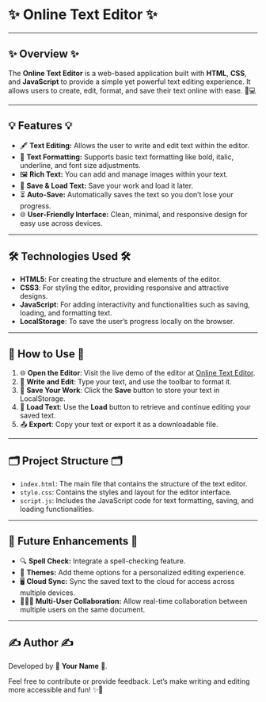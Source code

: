 # ✨ Online Text Editor ✨

---

## ✨ Overview ✨  
The **Online Text Editor** is a web-based application built with **HTML**, **CSS**, and **JavaScript** to provide a simple yet powerful text editing experience. It allows users to create, edit, format, and save their text online with ease. 📝💻

---

## 💡 Features 💡  
- 🖋️ **Text Editing:** Allows the user to write and edit text within the editor.
- 🎨 **Text Formatting:** Supports basic text formatting like bold, italic, underline, and font size adjustments.
- 🖼️ **Rich Text:** You can add and manage images within your text.
- 📑 **Save & Load Text:** Save your work and load it later.
- ⏳ **Auto-Save:** Automatically saves the text so you don’t lose your progress.
- 🌐 **User-Friendly Interface:** Clean, minimal, and responsive design for easy use across devices.

---

## 🛠️ Technologies Used 🛠️  
- **HTML5**: For creating the structure and elements of the editor.  
- **CSS3**: For styling the editor, providing responsive and attractive designs.  
- **JavaScript**: For adding interactivity and functionalities such as saving, loading, and formatting text.  
- **LocalStorage**: To save the user’s progress locally on the browser.

---

## 🎉 How to Use 🎉  
1. 🌐 **Open the Editor**: Visit the live demo of the editor at [Online Text Editor](https://jayanth-texteditor.netlify.app/).  
2. 📝 **Write and Edit**: Type your text, and use the toolbar to format it.  
3. 💾 **Save Your Work**: Click the **Save** button to store your text in LocalStorage.  
4. 📂 **Load Text**: Use the **Load** button to retrieve and continue editing your saved text.  
5. 📤 **Export**: Copy your text or export it as a downloadable file.

---

## 🗂️ Project Structure 🗂️  
- `index.html`: The main file that contains the structure of the text editor.  
- `style.css`: Contains the styles and layout for the editor interface.  
- `script.js`: Includes the JavaScript code for text formatting, saving, and loading functionalities.

---

## 🚀 Future Enhancements 🚀  
- 🔍 **Spell Check:** Integrate a spell-checking feature.  
- 🎨 **Themes:** Add theme options for a personalized editing experience.  
- 🖥️ **Cloud Sync:** Sync the saved text to the cloud for access across multiple devices.  
- 🧑‍🤝‍🧑 **Multi-User Collaboration:** Allow real-time collaboration between multiple users on the same document.

---

## ✍️ Author ✍️  
Developed by 🌟 **Your Name** 🌟.

Feel free to contribute or provide feedback. Let’s make writing and editing more accessible and fun! ✨📝
